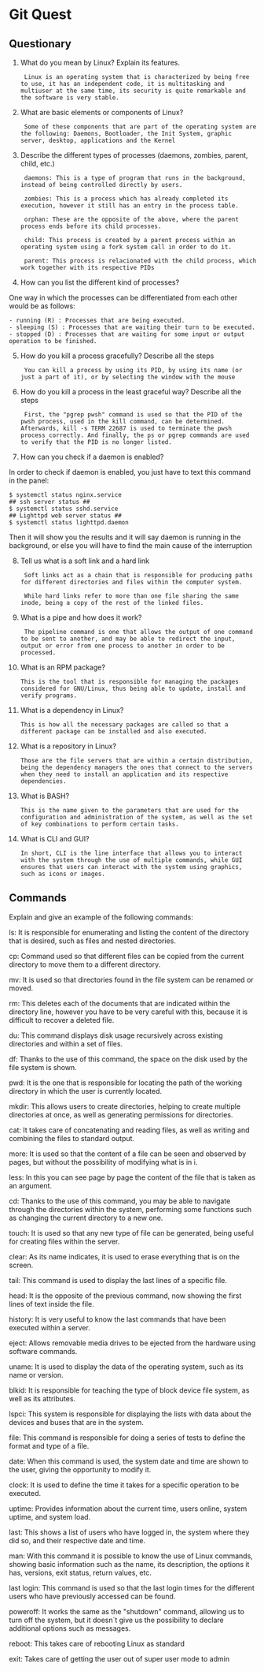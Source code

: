 # Git Quest #

## Questionary ##

1. What do you mean by Linux? Explain its features.

        Linux is an operating system that is characterized by being free to use, it has an independent code, it is multitasking and multiuser at the same time, its security is quite remarkable and the software is very stable.

2. What are basic elements or components of Linux?

        Some of these components that are part of the operating system are the following: Daemons, Bootloader, the Init System, graphic server, desktop, applications and the Kernel

3. Describe the different types of processes (daemons, zombies, parent, child, etc.)

        daemons: This is a type of program that runs in the background, instead of being controlled directly by users.

        zombies: This is a process which has already completed its execution, however it still has an entry in the process table.

        orphan: These are the opposite of the above, where the parent process ends before its child processes.

        child: This process is created by a parent process within an operating system using a fork system call in order to do it.

        parent: This process is relacionated with the child process, which work together with its respective PIDs

4. How can you list the different kind of processes?

One way in which the processes can be differentiated from each other would be as follows:

    - running (R) : Processes that are being executed.
    - sleeping (S) : Processes that are waiting their turn to be executed.
    - stopped (D) : Processes that are waiting for some input or output operation to be finished.

5. How do you kill a process gracefully? Describe all the steps

        You can kill a process by using its PID, by using its name (or just a part of it), or by selecting the window with the mouse

6. How do you kill a process in the least graceful way? Describe all the steps

        First, the "pgrep pwsh" command is used so that the PID of the pwsh process, used in the kill command, can be determined. Afterwards, kill -s TERM 22687 is used to terminate the pwsh process correctly. And finally, the ps or pgrep commands are used to verify that the PID is no longer listed.

7. How can you check if a daemon is enabled?

In order to check if daemon is enabled, you just have to text this command in the panel:

    $ systemctl status nginx.service
    ## ssh server status ##
    $ systemctl status sshd.service
    ## Lighttpd web server status ##
    $ systemctl status lighttpd.daemon

Then it will show you the results and it will say daemon is running in the background, or else you will have to find the main cause of the interruption 

8. Tell us what is a soft link and a hard link

        Soft links act as a chain that is responsible for producing paths for different directories and files within the computer system. 
        
        While hard links refer to more than one file sharing the same inode, being a copy of the rest of the linked files.

9. What is a pipe and how does it work?

        The pipeline command is one that allows the output of one command to be sent to another, and may be able to redirect the input, output or error from one process to another in order to be processed.

10. What is an RPM package?

        This is the tool that is responsible for managing the packages considered for GNU/Linux, thus being able to update, install and verify programs.

11. What is a dependency in Linux?

        This is how all the necessary packages are called so that a different package can be installed and also executed.

12. What is a repository in Linux?

        Those are the file servers that are within a certain distribution, being the dependency managers the ones that connect to the servers when they need to install an application and its respective dependencies.

13. What is BASH?

        This is the name given to the parameters that are used for the configuration and administration of the system, as well as the set of key combinations to perform certain tasks.

14. What is CLI and GUI?

        In short, CLI is the line interface that allows you to interact with the system through the use of multiple commands, while GUI ensures that users can interact with the system using graphics, such as icons or images.

## Commands ##

Explain and give an example of the following commands:

ls: It is responsible for enumerating and listing the content of the directory that is desired, such as files and nested directories.

cp: Command used so that different files can be copied from the current directory to move them to a different directory.

mv: It is used so that directories found in the file system can be renamed or moved.

rm: This deletes each of the documents that are indicated within the directory line, however you have to be very careful with this, because it is difficult to recover a deleted file.

du: This command displays disk usage recursively across existing directories and within a set of files.

df: Thanks to the use of this command, the space on the disk used by the file system is shown.

pwd: It is the one that is responsible for locating the path of the working directory in which the user is currently located.

mkdir: This allows users to create directories, helping to create multiple directories at once, as well as generating permissions for directories.

cat: It takes care of concatenating and reading files, as well as writing and combining the files to standard output.

more: It is used so that the content of a file can be seen and observed by pages, but without the possibility of modifying what is in i. 

less: In this you can see page by page the content of the file that is taken as an argument.

cd: Thanks to the use of this command, you may be able to navigate through the directories within the system, performing some functions such as changing the current directory to a new one.

touch: It is used so that any new type of file can be generated, being useful for creating files within the server.

clear: As its name indicates, it is used to erase everything that is on the screen.

tail: This command is used to display the last lines of a specific file.

head: It is the opposite of the previous command, now showing the first lines of text inside the file.

history: It is very useful to know the last commands that have been executed within a server.

eject: Allows removable media drives to be ejected from the hardware using software commands.

uname: It is used to display the data of the operating system, such as its name or version.

blkid: It is responsible for teaching the type of block device file system, as well as its attributes.

lspci: This system is responsible for displaying the lists with data about the devices and buses that are in the system.

file: This command is responsible for doing a series of tests to define the format and type of a file.

date: When this command is used, the system date and time are shown to the user, giving the opportunity to modify it.

clock: It is used to define the time it takes for a specific operation to be executed.

uptime: Provides information about the current time, users online, system uptime, and system load.

last: This shows a list of users who have logged in, the system where they did so, and their respective date and time.

man: With this command it is possible to know the use of Linux commands, showing basic information such as the name, its description, the options it has, versions, exit status, return values, etc.

last login: This command is used so that the last login times for the different users who have previously accessed can be found.

poweroff: It works the same as the "shutdown" command, allowing us to turn off the system, but it doesn´t give us the possibility to declare additional options such as messages.

reboot: This takes care of rebooting Linux as standard

exit: Takes care of getting the user out of super user mode to admin